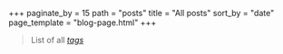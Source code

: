 +++
paginate_by = 15
path = "posts"
title = "All posts"
sort_by = "date"
page_template = "blog-page.html"
+++

> List of all *[tags](/blog/tags)*   
